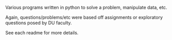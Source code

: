 Various programs written in python to solve a problem, manipulate data, etc.

Again, questions/problems/etc were based off assignments or exploratory questions posed by DU faculty.

See each readme for more details.

